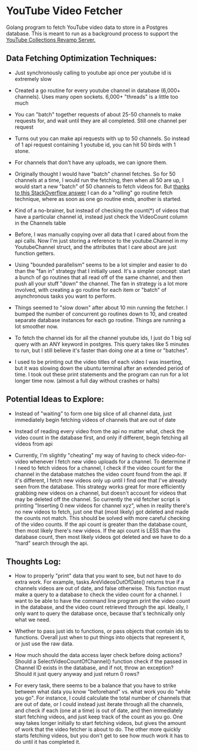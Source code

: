 # YouTube Video Fetcher

Golang program to fetch YouTube video data to store in a Postgres database. This is meant to run as a background process to support the [YouTube Collections Revamp Server.](https://github.com/GabeMeister/Youtube-Collections-Revamp-Server)

## Data Fetching Optimization Techniques:

- Just synchronously calling to youtube api once per youtube id is extremely slow

- Created a go routine for every youtube channel in database (6,000+ channels). Uses many open sockets. 6,000+ "threads" is a little too much

- You can "batch" together requests of about 25-50 channels to make requests for, and wait until they are all completed. Still one channel per request

- Turns out you can make api requests with up to 50 channels. So instead of 1 api request containing 1 youtube id, you can hit 50 birds with 1 stone.

- For channels that don't have any uploads, we can ignore them.

- Originally thought I would have "batch" channel fetches. So for 50 channels at a time, I would run the fetching, then when all 50 are up, I would start a new "batch" of 50 channels to fetch videos for. But [thanks to this StackOverflow answer](http://stackoverflow.com/a/25324090/1751481) I can do a "rolling" go routine fetch technique, where as soon as one go routine ends, another is started.

- Kind of a no-brainer, but instead of checking the count(*) of videos that have a particular channel id, instead just check the VideoCount column in the Channels table

- Before, I was manually copying over all data that I cared about from the api calls. Now I'm just storing a reference to the youtube.Channel in my YoutubeChannel struct, and the attributes that I care about are just function getters.

- Using "bounded parallelism" seems to be a lot simpler and easier to do than the "fan in" strategy that I initially used. It's a simpler concept: start a bunch of go routines that all read off of the same channel, and then push all your stuff "down" the channel. The fan in strategy is a lot more involved, with creating a go routine for each item or "batch" of asynchronous tasks you want to perform. 

- Things seemed to "slow down" after about 10 min running the fetcher. I bumped the number of concurrent go routines down to 10, and created separate database instances for each go routine. Things are running a lot smoother now.

- To fetch the channel ids for all the channel youtube ids, I just do 1 big sql query with an ANY keyword in postgres. This query takes like 5 minutes to run, but I still believe it's faster than doing one at a time or "batches".

- I used to be printing out the video titles of each video I was inserting, but it was slowing down the ubuntu terminal after an extended period of time. I took out these print statements and the program can run for a lot longer time now. (almost a full day without crashes or halts)

## Potential Ideas to Explore:

- Instead of "waiting" to form one big slice of all channel data, just immediately begin fetching videos of channels that are out of date

- Instead of reading every video from the api no matter what, check the video count in the database first, and only if different, begin fetching all videos from api

- Currently, I'm slightly "cheating" my way of having to check video-for-video whenever I fetch new video uploads for a channel. To determine if I need to fetch videos for a channel, I check if the video count for the channel in the database matches the video count found from the api. If it's different, I fetch new videos only up until I find one that I've already seen from the database. This strategy works great for more efficiently grabbing new videos on a channel, but doesn't account for videos that may be deleted off the channel. So currently the vid fetcher script is printing "Inserting 0 new videos for channel xyz", when in reality there's no new videos to fetch, just one that (most likely) got deleted and made the counts not match. This should be solved with more careful checking of the video counts. If the api count is greater than the database count, then most likely there's new videos. If the api count is LESS than the database count, then most likely videos got deleted and we have to do a "hard" search through the api.

## Thoughts Log:

- How to properly "print" data that you want to see, but not have to do extra work. For example, tasks.AreVideosOutOfDate() returns true if a channels videos are out of date, and false otherwise. This function must make a query to a database to check the video count for a channel. I want to be able to have the command line program print the video count in the database, and the video count retrieved through the api. Ideally, I only want to query the database once, because that's technically only what we need. 

- Whether to pass just ids to functions, or pass objects that contain ids to functions. Overall just when to put things into objects that represent it, or just use the raw data.

- How much should the data access layer check before doing actions? Should a SelectVideoCountOfChannel() function check if the passed in Channel ID exists in the database, and if not, throw an exception? Should it just query anyway and just return 0 rows?

- For every task, there seems to be a balance that you have to strike between what data you know "beforehand" vs. what work you do "while you go". For instance, I could calculate the total number of channels that are out of date, or I could instead just iterate through all the channels, and check if each (one at a time) is out of date, and then immediately start fetching videos, and just keep track of the count as you go. One way takes longer initially to start fetching videos, but gives the amount of work that the video fetcher is about to do. The other more quickly starts fetching videos, but you don't get to see how much work it has to do until it has completed it.



